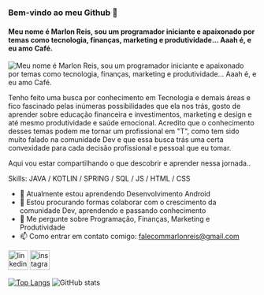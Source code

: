 ### Bem-vindo ao meu Github 👋
#### Meu nome é Marlon Reis, sou um programador iniciante e apaixonado por temas como tecnologia, finanças, marketing e produtividade...    Aaah é, e eu amo Café.
![Meu nome é Marlon Reis, sou um programador iniciante e apaixonado por temas como tecnologia, finanças, marketing e produtividade...    Aaah é, e eu amo Café.](https://media1.tenor.com/images/7408f52eddf8ba25554d56b8b0c84207/tenor.gif?itemid=16426669)

Tenho feito uma busca por conhecimento em Tecnologia e demais áreas e fico fascinado pelas inúmeras possibilidades que ela nos trás, gosto de aprender sobre educação financeira e investimentos, marketing e design e até mesmo produtividade e saúde emocional. Acredito que o conhecimento desses temas podem me tornar um profissional em "T", como tem sido muito falado na comunidade Dev e que essa busca trás uma certa convexidade para cada decisão profissional e pessoal que eu tomar.

Aqui vou estar compartilhando o que descobrir e aprender nessa jornada..

Skills: JAVA / KOTLIN / SPRING / SQL / JS / HTML / CSS 


- 🌱 Atualmente estou aprendendo Desenvolvimento Android 
- 👯 Estou procurando formas colaborar com o crescimento da comunidade Dev, aprendendo e passando conhecimento
- 💬 Me pergunte sobre Programação, Finanças, Marketing e Produtividade
- 📫 Como entrar em contato comigo: falecommarlonreis@gmail.com 


[<img src='https://cdn.jsdelivr.net/npm/simple-icons@3.0.1/icons/linkedin.svg' alt='linkedin' height='40'>](https://www.linkedin.com/in/marlonreismdesa/)  [<img src='https://cdn.jsdelivr.net/npm/simple-icons@3.0.1/icons/instagram.svg' alt='instagram' height='40'>](https://www.instagram.com/marlonrmds/)  

[![Top Langs](https://github-readme-stats.vercel.app/api/top-langs/?username=expoilderk)](https://github.com/anuraghazra/github-readme-stats)  ![GitHub stats](https://github-readme-stats.vercel.app/api?username=expoilderk&show_icons=true)  
